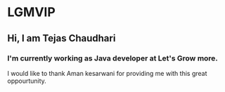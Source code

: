# LGMVIP

## Hi, I am Tejas Chaudhari
### I'm currently working as Java developer at Let's Grow more.


I would like to thank Aman kesarwani for providing me with this great oppourtunity. 
